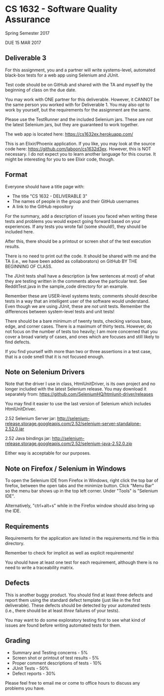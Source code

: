 # CS 1632 - Software Quality Assurance
Spring Semester 2017

DUE 15 MAR 2017

## Deliverable 3

For this assignment, you and a partner will write systems-level, automated black-box tests for a web app using Selenium and JUnit. 

Test code should be on GitHub and shared with the TA and myself by the beginning of class on the due date.

You may work with ONE partner for this deliverable.  However, it CANNOT be the same person you worked with for Deliverable 1.  You may also opt to work by yourself, but the requirements for the assignment are the same.  

Please use the TestRunner and the included Selenium jars.  These are _not_ the latest Selenium jars, but they are guaranteed to work together.

The web app is located here: https://cs1632ex.herokuapp.com/

This is an Elixir/Phoenix application.  If you like, you may look at the source code here: https://github.com/laboon/cs1632d3ex.  However, this is NOT necessary.  I do not expect you to learn another language for this course.  It might be interesting for you to see Elixir code, though.

## Format
Everyone should have a title page with:
* The title "CS 1632 - DELIVERABLE 3"
* The names of people in the group and their GitHub usernames
* A link to the GitHub repository

For the summary, add a description of issues you faced when writing these tests and problems you would expect going forward based on your experiences.  If any tests you wrote fail (some should!), they should be included here.

After this, there should be a printout or screen shot of the test execution results.


There is no need to print out the code.  It should be shared with me and the TA (i.e., we have been added as collaborators) on GitHub BY THE BEGINNING OF CLASS.

The JUnit tests shall have a description (a few sentences at most) of what they are testing written in the comments above the particular test. See RedditTest.java in the sample_code directory for an example.

Remember these are USER-level systems tests; comments should describe tests in a way that an intelligent user of the software would understand.  Even though we are using JUnit, these are _not_ unit tests.  Remember the differences between system-level tests and unit tests!

There should be a bare minimum of twenty tests, checking various base, edge, and corner cases.  There is a maximum of thirty tests.  However, do not focus on the number of tests too heavily; I am more concerned that you cover a broad variety of cases, and ones which are focuses and still likely to find defects.

If you find yourself with more than two or three assertions in a test case, that is a code smell that it is not focused enough.

## Note on Selenium Drivers

Note that the driver I use in class, HtmlUnitDriver, is its own project and no longer included with the latest Selenium release.  You may download it separately from: https://github.com/SeleniumHQ/htmlunit-driver/releases

You may find it easier to use the last version of Selenium which includes HtmlUnitDriver.

2.52 Selenium Server jar: http://selenium-release.storage.googleapis.com/2.52/selenium-server-standalone-2.52.0.jar

2.52 Java bindings jar: http://selenium-release.storage.googleapis.com/2.52/selenium-java-2.52.0.zip

Either way is acceptable for our purposes.

## Note on Firefox / Selenium in Windows

To open the Selenium IDE from Firefox in Windows, right click the top bar of firefox, between the open tabs and the minimize button. Click "Menu Bar" so the menu bar shows up in the top left corner. Under "Tools" is "Selenium IDE".

Alternatively, "ctrl+alt+s" while in the Firefox window should also bring up the IDE.

## Requirements

Requirements for the application are listed in the requirements.md file in this directory.

Remember to check for implicit as well as explicit requirements!

You should have at least one test for each requirement, although there is no need to write a traceability matrix.

## Defects

This is another buggy product.  You should find at least three defects and report them using the standard defect template (just like in the first deliverable).  These defects should be detected by your automated tests (i.e., there should be at least _three_ failures of your tests).

You may want to do some exploratory testing first to see what kind of issues are found before writing automated tests for them.

## Grading
* Summary and Testing concerns - 5% 
* Screen shot or printout of test results - 5%
* Proper comment descriptions of tests - 10%
* JUnit Tests - 50%
* Defect reports - 30%

Please feel free to email me or come to office hours to discuss any problems you have. 
 
